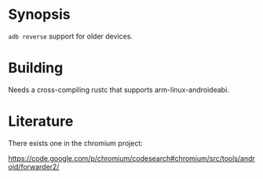 # Synopsis

`adb reverse` support for older devices.

# Building

Needs a cross-compiling rustc that supports arm-linux-androideabi.

# Literature

There exists one in the chromium project:

https://code.google.com/p/chromium/codesearch#chromium/src/tools/android/forwarder2/
